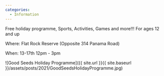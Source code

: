 ```yaml
---
categories:
  - Information
---
```


Free holiday programme, Sports, Activities, Games and more!!!
For ages 12 and up

Where: Flat Rock Reserve (Opposite 314 Panama Road)

When: 13-17th 12pm - 3pm

![Good Seeds Holiday Programme]({{ site.url }}{{ site.baseurl }}/assets/posts/2021/GoodSeedsHolidayProgramme.jpg)